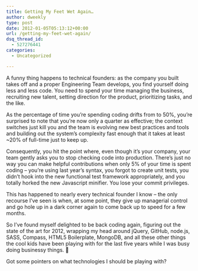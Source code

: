 ```yaml
---
title: Getting My Feet Wet Again…
author: dweekly
type: post
date: 2012-01-05T05:13:12+00:00
url: /getting-my-feet-wet-again/
dsq_thread_id:
  - 527276441
categories:
  - Uncategorized

---
```

A funny thing happens to technical founders: as the company you built takes off and a proper Engineering Team develops, you find yourself doing less and less code. You need to spend your time managing the business, recruiting new talent, setting direction for the product, prioritizing tasks, and the like.

As the percentage of time you&#8217;re spending coding drifts from to 50%, you&#8217;re surprised to note that you&#8217;re now only a quarter as effective; the context switches just kill you and the team is evolving new best practices and tools and building out the system&#8217;s complexity fast enough that it takes at least ~20% of full-time just to keep up.

Consequently, you hit the point where, even though it&#8217;s your company, your team gently asks you to stop checking code into production. There&#8217;s just no way you can make helpful contributions when only 5% of your time is spent coding &#8211; you&#8217;re using last year&#8217;s syntax, you forgot to create unit tests, you didn&#8217;t hook into the new functional test framework appropriately, and you totally horked the new Javascript minifier. You lose your commit privileges.

This has happened to nearly every technical founder I know &#8211; the only recourse I&#8217;ve seen is when, at some point, they give up managerial control and go hole up in a dark corner again to come back up to speed for a few months.

So I&#8217;ve found myself delighted to be back coding again, figuring out the state of the art for 2012, wrapping my head around jQuery, GitHub, node.js, SASS, Compass, HTML5 Boilerplate, MongoDB, and all these other things the cool kids have been playing with for the last five years while I was busy doing businessy things. 🙂

Got some pointers on what technologies I should be playing with?